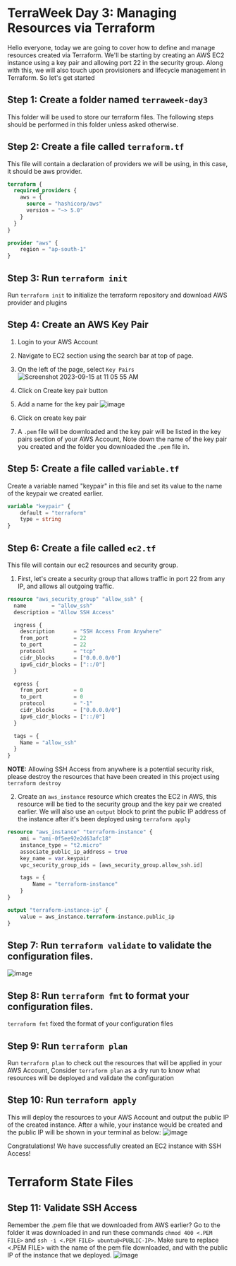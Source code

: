 # TerraWeek Day 3: Managing Resources via Terraform
Hello everyone, today we are going to cover how to define and manage resources created via Terraform. We'll be starting by creating an AWS EC2 instance using a key pair and allowing port 22 in the security group. Along with this, we will also touch upon provisioners and lifecycle management in Terraform. So let's get started

## Step 1: Create a folder named `terraweek-day3`
This folder will be used to store our terraform files. The following steps should be performed in this folder unless asked otherwise.

## Step 2: Create a file called `terraform.tf`
This file will contain a declaration of providers we will be using, in this case, it should be aws provider.
```terraform
terraform {
  required_providers {
    aws = {
      source = "hashicorp/aws"
      version = "~> 5.0"
    }
  }
}

provider "aws" {
    region = "ap-south-1"
}
```

## Step 3: Run `terraform init`
Run `terraform init` to initialize the terraform repository and download AWS provider and plugins

## Step 4: Create an AWS Key Pair 
1. Login to your AWS Account
2. Navigate to EC2 section using the search bar at top of page.
3. On the left of the page, select `Key Pairs`
![Screenshot 2023-09-15 at 11 05 55 AM](https://github.com/kunal-gohrani/TerraWeek/assets/47574597/dd4f8e49-57db-48b2-9eb5-73fd80a861ae)

4. Click on Create key pair button
5. Add a name for the key pair
![image](https://github.com/kunal-gohrani/TerraWeek/assets/47574597/e5810a00-639e-4720-b6b7-e1bbaf41cfd2)
6. Click on create key pair
7. A `.pem` file will be downloaded and the key pair will be listed in the key pairs section of your AWS Account, Note down the name of the key pair you created and the folder you downloaded the `.pem` file in.

## Step 5: Create a file called `variable.tf`
Create a variable named "keypair" in this file and set its value to the name of the keypair we created earlier.
```terraform
variable "keypair" {
    default = "terraform"
    type = string
}
```

## Step 6: Create a file called `ec2.tf`
This file will contain our ec2 resources and security group.
1. First, let's create a security group that allows traffic in port 22 from any IP, and allows all outgoing traffic.
```terraform
resource "aws_security_group" "allow_ssh" {
  name        = "allow_ssh"
  description = "Allow SSH Access"

  ingress {
    description      = "SSH Access From Anywhere"
    from_port        = 22
    to_port          = 22
    protocol         = "tcp"
    cidr_blocks      = ["0.0.0.0/0"]
    ipv6_cidr_blocks = ["::/0"]
  }

  egress {
    from_port        = 0
    to_port          = 0
    protocol         = "-1"
    cidr_blocks      = ["0.0.0.0/0"]
    ipv6_cidr_blocks = ["::/0"]
  }

  tags = {
    Name = "allow_ssh"
  }
}
```
**NOTE:** Allowing SSH Access from anywhere is a potential security risk, please destroy the resources that have been created in this project using `terraform destroy`

2. Create an `aws_instance` resource which creates the EC2 in AWS, this resource will be tied to the security group and the key pair we created earlier. We will also use an `output` block to print the public IP address of the instance after it's been deployed using `terraform apply`
```terraform
resource "aws_instance" "terraform-instance" {
    ami = "ami-0f5ee92e2d63afc18"
    instance_type = "t2.micro"
    associate_public_ip_address = true
    key_name = var.keypair
    vpc_security_group_ids = [aws_security_group.allow_ssh.id]

    tags = {
        Name = "terraform-instance"
    }
}

output "terraform-instance-ip" {
    value = aws_instance.terraform-instance.public_ip   
}
```

## Step 7: Run `terraform validate` to validate the configuration files.
![image](https://github.com/kunal-gohrani/TerraWeek/assets/47574597/b2382924-c713-43f3-a85d-9f2455bf35cd)

## Step 8: Run `terraform fmt` to format your configuration files.
`terraform fmt` fixed the format of your configuration files 

## Step 9: Run `terraform plan`
Run `terraform plan` to check out the resources that will be applied in your AWS Account, Consider `terraform plan` as a dry run to know what resources will be deployed and validate the configuration

## Step 10: Run `terraform apply`
This will deploy the resources to your AWS Account and output the public IP of the created instance. After a while, your instance would be created and the public IP will be shown in your terminal as below:
![image](https://github.com/kunal-gohrani/TerraWeek/assets/47574597/aa809d2b-e350-4cb1-b765-a7cf45d17bf8)

Congratulations! We have successfully created an EC2 instance with SSH Access!

# Terraform State Files

## Step 11: Validate SSH Access
Remember the .pem file that we downloaded from AWS earlier? Go to the folder it was downloaded in and run these commands
`chmod 400 <.PEM FILE>` and `ssh -i <.PEM FILE> ubuntu@<PUBLIC-IP>`. Make sure to replace <.PEM FILE> with the name of the pem file downloaded, and <PUBLIC-IP> with the public IP of the instance that we deployed.
![image](https://github.com/kunal-gohrani/TerraWeek/assets/47574597/0e96132e-175a-4510-a170-f06cb631cbb1)

